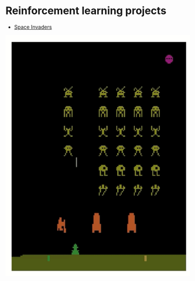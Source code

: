 # Reinforcement learning projects

* [Space Invaders](space_invaders/deep_q_learning.ipynb)

![best_test](space_invaders/best_test.gif)
